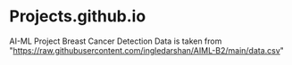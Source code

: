 # Projects.github.io
AI-ML Project
Breast Cancer Detection
Data is taken from "https://raw.githubusercontent.com/ingledarshan/AIML-B2/main/data.csv"

